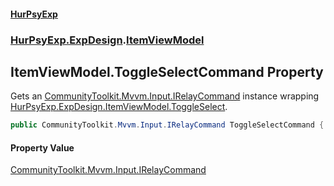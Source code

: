 #### [HurPsyExp](index.md 'index')
### [HurPsyExp.ExpDesign](HurPsyExp.ExpDesign.md 'HurPsyExp.ExpDesign').[ItemViewModel](HurPsyExp.ExpDesign.ItemViewModel.md 'HurPsyExp.ExpDesign.ItemViewModel')

## ItemViewModel.ToggleSelectCommand Property

Gets an [CommunityToolkit.Mvvm.Input.IRelayCommand](https://docs.microsoft.com/en-us/dotnet/api/CommunityToolkit.Mvvm.Input.IRelayCommand 'CommunityToolkit.Mvvm.Input.IRelayCommand') instance wrapping [HurPsyExp.ExpDesign.ItemViewModel.ToggleSelect](https://docs.microsoft.com/en-us/dotnet/api/HurPsyExp.ExpDesign.ItemViewModel.ToggleSelect 'HurPsyExp.ExpDesign.ItemViewModel.ToggleSelect').

```csharp
public CommunityToolkit.Mvvm.Input.IRelayCommand ToggleSelectCommand { get; }
```

#### Property Value
[CommunityToolkit.Mvvm.Input.IRelayCommand](https://docs.microsoft.com/en-us/dotnet/api/CommunityToolkit.Mvvm.Input.IRelayCommand 'CommunityToolkit.Mvvm.Input.IRelayCommand')